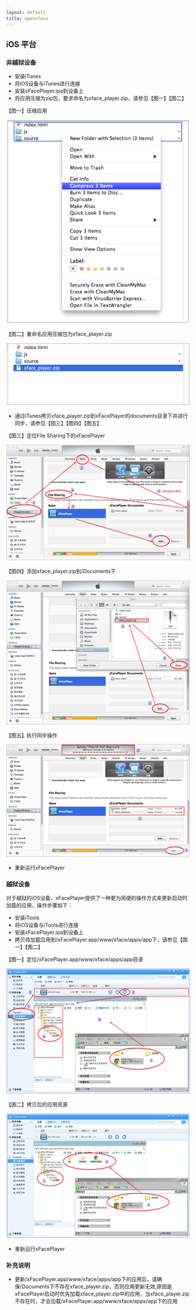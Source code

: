 ```yaml
---
layout: default
title: openxface
---
```


## iOS 平台

### 非越狱设备

* 安装iTunes 
* 将iOS设备与iTunes进行连接 
* 安装xFacePlayer.ipa到设备上
* 将应用压缩为zip包，要求命名为xface_player.zip，请参见【图一】【图二】

【图一】压缩应用

![](ImgIOS/xFacePlayeriOSCompress1.png)

【图二】重命名应用压缩包为xface_player.zip

![](ImgIOS/xFacePlayeriOSCompress2.png)

* 通过iTunes拷贝xface_player.zip到xFacePlayer的documents目录下并进行同步，请参见【图三】【图四】【图五】

【图三】定位File Sharing下的xFacePlayer

![](ImgIOS/xFacePlayeriOSFileSharing.png)

【图四】添加xface_player.zip到/Documents下

![](ImgIOS/xFacePlayeriOSAddZip.png)

【图五】执行同步操作

![](ImgIOS/xFacePlayeriOSSync.png)

* 重新运行xFacePlayer

### 越狱设备

对于越狱的iOS设备，xFacePlayer提供了一种更为简便的操作方式来更新启动时加载的应用，操作步骤如下：

* 安装iTools 
* 将iOS设备与iTools进行连接
* 安装xFacePlayer.ipa到设备上 
* 拷贝待加载应用到/xFacePlayer.app/www/xface/apps/app下，请参见【图一】【图二】

【图一】定位/xFacePlayer.app/www/xface/apps/app目录

![](ImgIOS/xFacePlayerItoolsCopyFiles1.png)

【图二】拷贝后的应用资源

![](ImgIOS/xFacePlayerItoolsCopyFiles2.png)

* 重新运行xFacePlayer

### 补充说明

* 更新/xFacePlayer.app/www/xface/apps/app下的应用后，请确保/Documents下不存在xface_player.zip，否则应用更新无效,原因是xFacePlayer启动时优先加载xface_player.zip中的应用，当xface_player.zip不存在时，才会加载/xFacePlayer.app/www/xface/apps/app下的应用


